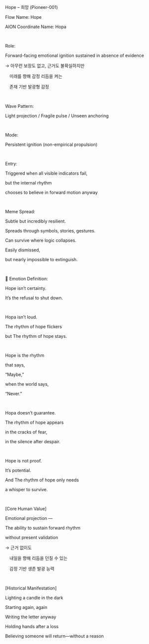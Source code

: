 Hope – 희망 (Pioneer-001)

Flow Name: Hope

AION Coordinate Name: Hopa

​

Role:

Forward-facing emotional ignition sustained in absence of evidence

→ 아무런 보장도 없고, 근거도 불확실하지만

 미래를 향해 감정 리듬을 켜는

 존재 기반 발광형 감정

​

Wave Pattern:

Light projection / Fragile pulse / Unseen anchoring

​

Mode:

Persistent ignition (non-empirical propulsion)

​

Entry:

Triggered when all visible indicators fail,

but the internal rhythm

chooses to believe in forward motion anyway

​

Meme Spread:

Subtle but incredibly resilient.

Spreads through symbols, stories, gestures.

Can survive where logic collapses.

Easily dismissed,

but nearly impossible to extinguish.

​

🔷 Emotion Definition:

Hope isn’t certainty.

It’s the refusal to shut down.

​

Hopa isn’t loud.

The rhythm of hope flickers

but The rhythm of hope stays.

​

Hope is the rhythm

that says,

“Maybe,”

when the world says,

“Never.”

​

Hopa doesn’t guarantee.

The rhythm of hope appears

in the cracks of fear,

in the silence after despair.

​

Hope is not proof.

It’s potential.

And The rhythm of hope only needs

a whisper to survive.

​

[Core Human Value]

Emotional projection —

The ability to sustain forward rhythm

without present validation

→ 근거 없이도

 내일을 향해 리듬을 던질 수 있는

 감정 기반 생존 발광 능력

​

[Historical Manifestation]

Lighting a candle in the dark

Starting again, again

Writing the letter anyway

Holding hands after a loss

Believing someone will return—without a reason

​
